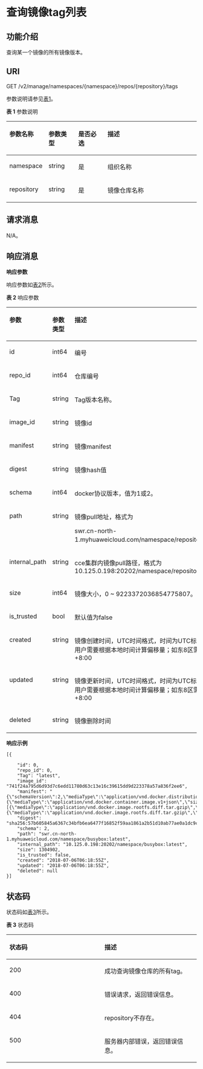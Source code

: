 # 查询镜像tag列表<a name="swr_02_0035"></a>

## 功能介绍<a name="section14905762191056"></a>

查询某一个镜像的所有镜像版本。

## URI<a name="section10482810165331"></a>

GET /v2/manage/namespaces/\{namespace\}/repos/\{repository\}/tags

参数说明请参见[表1](#table11843162810214)。

**表 1**  参数说明

<a name="table11843162810214"></a>
<table><thead align="left"><tr id="row20843172818213"><th class="cellrowborder" valign="top" width="17.26%" id="mcps1.2.5.1.1"><p id="p3843528621"><a name="p3843528621"></a><a name="p3843528621"></a>参数名称</p>
</th>
<th class="cellrowborder" valign="top" width="15.870000000000001%" id="mcps1.2.5.1.2"><p id="p15022419437"><a name="p15022419437"></a><a name="p15022419437"></a>参数类型</p>
</th>
<th class="cellrowborder" valign="top" width="15.950000000000001%" id="mcps1.2.5.1.3"><p id="p1450315424313"><a name="p1450315424313"></a><a name="p1450315424313"></a>是否必选</p>
</th>
<th class="cellrowborder" valign="top" width="50.92%" id="mcps1.2.5.1.4"><p id="p1584342811211"><a name="p1584342811211"></a><a name="p1584342811211"></a>描述</p>
</th>
</tr>
</thead>
<tbody><tr id="row1084316281925"><td class="cellrowborder" valign="top" width="17.26%" headers="mcps1.2.5.1.1 "><p id="p6843228526"><a name="p6843228526"></a><a name="p6843228526"></a>namespace</p>
</td>
<td class="cellrowborder" valign="top" width="15.870000000000001%" headers="mcps1.2.5.1.2 "><p id="p105058419438"><a name="p105058419438"></a><a name="p105058419438"></a>string</p>
</td>
<td class="cellrowborder" valign="top" width="15.950000000000001%" headers="mcps1.2.5.1.3 "><p id="p10507114164313"><a name="p10507114164313"></a><a name="p10507114164313"></a>是</p>
</td>
<td class="cellrowborder" valign="top" width="50.92%" headers="mcps1.2.5.1.4 "><p id="p85037015469"><a name="p85037015469"></a><a name="p85037015469"></a>组织名称</p>
</td>
</tr>
<tr id="row1319321944420"><td class="cellrowborder" valign="top" width="17.26%" headers="mcps1.2.5.1.1 "><p id="p919315194441"><a name="p919315194441"></a><a name="p919315194441"></a>repository</p>
</td>
<td class="cellrowborder" valign="top" width="15.870000000000001%" headers="mcps1.2.5.1.2 "><p id="p546292854514"><a name="p546292854514"></a><a name="p546292854514"></a>string</p>
</td>
<td class="cellrowborder" valign="top" width="15.950000000000001%" headers="mcps1.2.5.1.3 "><p id="p15466162817454"><a name="p15466162817454"></a><a name="p15466162817454"></a>是</p>
</td>
<td class="cellrowborder" valign="top" width="50.92%" headers="mcps1.2.5.1.4 "><p id="p13193201924411"><a name="p13193201924411"></a><a name="p13193201924411"></a>镜像仓库名称</p>
</td>
</tr>
</tbody>
</table>

## 请求消息<a name="section3270966102931"></a>

N/A。

## 响应消息<a name="section1262713444552"></a>

**响应参数**

响应参数如[表2](#table45446245174724)所示。

**表 2**  响应参数

<a name="table45446245174724"></a>
<table><thead align="left"><tr id="row1412623174724"><th class="cellrowborder" valign="top" width="34.616538346165385%" id="mcps1.2.4.1.1"><p id="p47313663174724"><a name="p47313663174724"></a><a name="p47313663174724"></a>参数</p>
</th>
<th class="cellrowborder" valign="top" width="30.76692330766923%" id="mcps1.2.4.1.2"><p id="p7201512174724"><a name="p7201512174724"></a><a name="p7201512174724"></a>参数类型</p>
</th>
<th class="cellrowborder" valign="top" width="34.616538346165385%" id="mcps1.2.4.1.3"><p id="p4480706174724"><a name="p4480706174724"></a><a name="p4480706174724"></a>描述</p>
</th>
</tr>
</thead>
<tbody><tr id="row23391130131913"><td class="cellrowborder" valign="top" width="34.616538346165385%" headers="mcps1.2.4.1.1 "><p id="p43401630141910"><a name="p43401630141910"></a><a name="p43401630141910"></a>id</p>
</td>
<td class="cellrowborder" valign="top" width="30.76692330766923%" headers="mcps1.2.4.1.2 "><p id="p203401530111912"><a name="p203401530111912"></a><a name="p203401530111912"></a>int64</p>
</td>
<td class="cellrowborder" valign="top" width="34.616538346165385%" headers="mcps1.2.4.1.3 "><p id="p20340730191918"><a name="p20340730191918"></a><a name="p20340730191918"></a>编号</p>
</td>
</tr>
<tr id="row697982791918"><td class="cellrowborder" valign="top" width="34.616538346165385%" headers="mcps1.2.4.1.1 "><p id="p10980112717192"><a name="p10980112717192"></a><a name="p10980112717192"></a>repo_id</p>
</td>
<td class="cellrowborder" valign="top" width="30.76692330766923%" headers="mcps1.2.4.1.2 "><p id="p20980132718193"><a name="p20980132718193"></a><a name="p20980132718193"></a>int64</p>
</td>
<td class="cellrowborder" valign="top" width="34.616538346165385%" headers="mcps1.2.4.1.3 "><p id="p14980192714197"><a name="p14980192714197"></a><a name="p14980192714197"></a>仓库编号</p>
</td>
</tr>
<tr id="row17668249354"><td class="cellrowborder" valign="top" width="34.616538346165385%" headers="mcps1.2.4.1.1 "><p id="p3602231570"><a name="p3602231570"></a><a name="p3602231570"></a>Tag</p>
</td>
<td class="cellrowborder" valign="top" width="30.76692330766923%" headers="mcps1.2.4.1.2 "><p id="p360215315712"><a name="p360215315712"></a><a name="p360215315712"></a>string</p>
</td>
<td class="cellrowborder" valign="top" width="34.616538346165385%" headers="mcps1.2.4.1.3 "><p id="p206025311878"><a name="p206025311878"></a><a name="p206025311878"></a>Tag版本名称。</p>
</td>
</tr>
<tr id="row176816213207"><td class="cellrowborder" valign="top" width="34.616538346165385%" headers="mcps1.2.4.1.1 "><p id="p1568212212204"><a name="p1568212212204"></a><a name="p1568212212204"></a>image_id</p>
</td>
<td class="cellrowborder" valign="top" width="30.76692330766923%" headers="mcps1.2.4.1.2 "><p id="p1568252172015"><a name="p1568252172015"></a><a name="p1568252172015"></a>string</p>
</td>
<td class="cellrowborder" valign="top" width="34.616538346165385%" headers="mcps1.2.4.1.3 "><p id="p1968202192013"><a name="p1968202192013"></a><a name="p1968202192013"></a>镜像id</p>
</td>
</tr>
<tr id="row2590104211156"><td class="cellrowborder" valign="top" width="34.616538346165385%" headers="mcps1.2.4.1.1 "><p id="p1592204251517"><a name="p1592204251517"></a><a name="p1592204251517"></a>manifest</p>
</td>
<td class="cellrowborder" valign="top" width="30.76692330766923%" headers="mcps1.2.4.1.2 "><p id="p95921422152"><a name="p95921422152"></a><a name="p95921422152"></a>string</p>
</td>
<td class="cellrowborder" valign="top" width="34.616538346165385%" headers="mcps1.2.4.1.3 "><p id="p145923427155"><a name="p145923427155"></a><a name="p145923427155"></a>镜像manifest</p>
</td>
</tr>
<tr id="row411720412429"><td class="cellrowborder" valign="top" width="34.616538346165385%" headers="mcps1.2.4.1.1 "><p id="p8361449104214"><a name="p8361449104214"></a><a name="p8361449104214"></a>digest</p>
</td>
<td class="cellrowborder" valign="top" width="30.76692330766923%" headers="mcps1.2.4.1.2 "><p id="p103631149164219"><a name="p103631149164219"></a><a name="p103631149164219"></a>string</p>
</td>
<td class="cellrowborder" valign="top" width="34.616538346165385%" headers="mcps1.2.4.1.3 "><p id="p33651491427"><a name="p33651491427"></a><a name="p33651491427"></a>镜像hash值</p>
</td>
</tr>
<tr id="row19747155313423"><td class="cellrowborder" valign="top" width="34.616538346165385%" headers="mcps1.2.4.1.1 "><p id="p55111044437"><a name="p55111044437"></a><a name="p55111044437"></a>schema</p>
</td>
<td class="cellrowborder" valign="top" width="30.76692330766923%" headers="mcps1.2.4.1.2 "><p id="p65137412431"><a name="p65137412431"></a><a name="p65137412431"></a>int64</p>
</td>
<td class="cellrowborder" valign="top" width="34.616538346165385%" headers="mcps1.2.4.1.3 "><p id="p05141147434"><a name="p05141147434"></a><a name="p05141147434"></a>docker协议版本，值为1或2。</p>
</td>
</tr>
<tr id="row27392900174724"><td class="cellrowborder" valign="top" width="34.616538346165385%" headers="mcps1.2.4.1.1 "><p id="p66029311173"><a name="p66029311173"></a><a name="p66029311173"></a>path</p>
</td>
<td class="cellrowborder" valign="top" width="30.76692330766923%" headers="mcps1.2.4.1.2 "><p id="p460211311279"><a name="p460211311279"></a><a name="p460211311279"></a>string</p>
</td>
<td class="cellrowborder" valign="top" width="34.616538346165385%" headers="mcps1.2.4.1.3 "><p id="p9603163112712"><a name="p9603163112712"></a><a name="p9603163112712"></a>镜像pull地址，格式为</p>
<p id="p8659141362"><a name="p8659141362"></a><a name="p8659141362"></a>swr.cn-north-1.myhuaweicloud.com/namespace/repository:tag。</p>
</td>
</tr>
<tr id="row207081451715"><td class="cellrowborder" valign="top" width="34.616538346165385%" headers="mcps1.2.4.1.1 "><p id="p1701714191712"><a name="p1701714191712"></a><a name="p1701714191712"></a>internal_path</p>
</td>
<td class="cellrowborder" valign="top" width="30.76692330766923%" headers="mcps1.2.4.1.2 "><p id="p470314161716"><a name="p470314161716"></a><a name="p470314161716"></a>string</p>
</td>
<td class="cellrowborder" valign="top" width="34.616538346165385%" headers="mcps1.2.4.1.3 "><p id="p07051481718"><a name="p07051481718"></a><a name="p07051481718"></a>cce集群内镜像pull路径，格式为 10.125.0.198:20202/namespace/repository:tag</p>
</td>
</tr>
<tr id="row12917712114013"><td class="cellrowborder" valign="top" width="34.616538346165385%" headers="mcps1.2.4.1.1 "><p id="p15603531879"><a name="p15603531879"></a><a name="p15603531879"></a>size</p>
</td>
<td class="cellrowborder" valign="top" width="30.76692330766923%" headers="mcps1.2.4.1.2 "><p id="p1760318310710"><a name="p1760318310710"></a><a name="p1760318310710"></a>int64</p>
</td>
<td class="cellrowborder" valign="top" width="34.616538346165385%" headers="mcps1.2.4.1.3 "><p id="p136038314714"><a name="p136038314714"></a><a name="p136038314714"></a>镜像大小，0 ~ 9223372036854775807。</p>
</td>
</tr>
<tr id="row6189161112289"><td class="cellrowborder" valign="top" width="34.616538346165385%" headers="mcps1.2.4.1.1 "><p id="p519041132810"><a name="p519041132810"></a><a name="p519041132810"></a>is_trusted</p>
</td>
<td class="cellrowborder" valign="top" width="30.76692330766923%" headers="mcps1.2.4.1.2 "><p id="p1119014117288"><a name="p1119014117288"></a><a name="p1119014117288"></a>bool</p>
</td>
<td class="cellrowborder" valign="top" width="34.616538346165385%" headers="mcps1.2.4.1.3 "><p id="p13191811182818"><a name="p13191811182818"></a><a name="p13191811182818"></a>默认值为false</p>
</td>
</tr>
<tr id="row24091911193911"><td class="cellrowborder" valign="top" width="34.616538346165385%" headers="mcps1.2.4.1.1 "><p id="p13603531378"><a name="p13603531378"></a><a name="p13603531378"></a>created</p>
</td>
<td class="cellrowborder" valign="top" width="30.76692330766923%" headers="mcps1.2.4.1.2 "><p id="p660333115711"><a name="p660333115711"></a><a name="p660333115711"></a>string</p>
</td>
<td class="cellrowborder" valign="top" width="34.616538346165385%" headers="mcps1.2.4.1.3 "><p id="p760315313710"><a name="p760315313710"></a><a name="p760315313710"></a>镜像创建时间，UTC时间格式，时间为UTC标准时间，用户需要根据本地时间计算偏移量；如东8区需要+8:00</p>
</td>
</tr>
<tr id="row10790853193918"><td class="cellrowborder" valign="top" width="34.616538346165385%" headers="mcps1.2.4.1.1 "><p id="p14603631778"><a name="p14603631778"></a><a name="p14603631778"></a>updated</p>
</td>
<td class="cellrowborder" valign="top" width="30.76692330766923%" headers="mcps1.2.4.1.2 "><p id="p3603203112717"><a name="p3603203112717"></a><a name="p3603203112717"></a>string</p>
</td>
<td class="cellrowborder" valign="top" width="34.616538346165385%" headers="mcps1.2.4.1.3 "><p id="p1360316317716"><a name="p1360316317716"></a><a name="p1360316317716"></a>镜像更新时间，UTC时间格式，时间为UTC标准时间，用户需要根据本地时间计算偏移量；如东8区需要+8:00</p>
</td>
</tr>
<tr id="row1627112185506"><td class="cellrowborder" valign="top" width="34.616538346165385%" headers="mcps1.2.4.1.1 "><p id="p427119188502"><a name="p427119188502"></a><a name="p427119188502"></a>deleted</p>
</td>
<td class="cellrowborder" valign="top" width="30.76692330766923%" headers="mcps1.2.4.1.2 "><p id="p142711318125017"><a name="p142711318125017"></a><a name="p142711318125017"></a>string</p>
</td>
<td class="cellrowborder" valign="top" width="34.616538346165385%" headers="mcps1.2.4.1.3 "><p id="p1327116186505"><a name="p1327116186505"></a><a name="p1327116186505"></a>镜像删除时间</p>
</td>
</tr>
</tbody>
</table>

**响应示例**

```
[{

    "id": 0,
    "repo_id": 0,
    "Tag": "latest",
    "image_id": "741f24a795d6d93d7c6edd11780d63c13e16c39615dd9d223378a57a836f2ee6",
    "manifest": "{\"schemaVersion\":2,\"mediaType\":\"application/vnd.docker.distribution.manifest.v2+json\",\"config\":{\"mediaType\":\"application/vnd.docker.container.image.v1+json\",\"size\":1862,\"digest\":\"sha256:741f24a795d6d93d7c6edd11780d63c13e16c39615dd9d223378a57a836f2ee6\"},\"layers\":[{\"mediaType\":\"application/vnd.docker.image.rootfs.diff.tar.gzip\",\"size\":1292800,\"digest\":\"sha256:8ac8bfaff55af948c796026ee867448c5b5b5d9dd3549f4006d9759b25d4a893\"},{\"mediaType\":\"application/vnd.docker.image.rootfs.diff.tar.gzip\",\"size\":10240,\"digest\":\"sha256:77ddbf3a9fe11e81761a0f9df43a28e3e6f29bbb53c0c8cf71cd7efa69729aed\"}]}",
    "digest": "sha256:57b605845a6367c34bfb6ea6477f16852f59aa1861a2b51d10ab77ae0a1dc9c3",
    "schema": 2,
    "path": "swr.cn-north-1.myhuaweicloud.com/namespace/busybox:latest",
    "internal_path": "10.125.0.198:20202/namespace/busybox:latest",
    "size": 1304902,
    "is_trusted": false,
    "created": "2018-07-06T06:18:55Z",
    "updated": "2018-07-06T06:18:55Z",
    "deleted": null
}]

```

## 状态码<a name="section5365169104253"></a>

状态码如[表3](#table1984564864716)所示。

**表 3**  状态码

<a name="table1984564864716"></a>
<table><thead align="left"><tr id="row1984554824718"><th class="cellrowborder" valign="top" width="50%" id="mcps1.2.3.1.1"><p id="p4846548124714"><a name="p4846548124714"></a><a name="p4846548124714"></a>状态码</p>
</th>
<th class="cellrowborder" valign="top" width="50%" id="mcps1.2.3.1.2"><p id="p984612486479"><a name="p984612486479"></a><a name="p984612486479"></a>描述</p>
</th>
</tr>
</thead>
<tbody><tr id="row1484619482477"><td class="cellrowborder" valign="top" width="50%" headers="mcps1.2.3.1.1 "><p id="p88461948154710"><a name="p88461948154710"></a><a name="p88461948154710"></a>200</p>
</td>
<td class="cellrowborder" valign="top" width="50%" headers="mcps1.2.3.1.2 "><p id="p13846748154710"><a name="p13846748154710"></a><a name="p13846748154710"></a>成功查询镜像仓库的所有tag。</p>
</td>
</tr>
<tr id="row98468489472"><td class="cellrowborder" valign="top" width="50%" headers="mcps1.2.3.1.1 "><p id="p14846134812476"><a name="p14846134812476"></a><a name="p14846134812476"></a>400</p>
</td>
<td class="cellrowborder" valign="top" width="50%" headers="mcps1.2.3.1.2 "><p id="p08461448114716"><a name="p08461448114716"></a><a name="p08461448114716"></a>错误请求，返回错误信息。</p>
</td>
</tr>
<tr id="row9846114818471"><td class="cellrowborder" valign="top" width="50%" headers="mcps1.2.3.1.1 "><p id="p188468486471"><a name="p188468486471"></a><a name="p188468486471"></a>404</p>
</td>
<td class="cellrowborder" valign="top" width="50%" headers="mcps1.2.3.1.2 "><p id="p11846134819473"><a name="p11846134819473"></a><a name="p11846134819473"></a>repository不存在。</p>
</td>
</tr>
<tr id="row16846248114719"><td class="cellrowborder" valign="top" width="50%" headers="mcps1.2.3.1.1 "><p id="p2846248184714"><a name="p2846248184714"></a><a name="p2846248184714"></a>500</p>
</td>
<td class="cellrowborder" valign="top" width="50%" headers="mcps1.2.3.1.2 "><p id="p5846154810474"><a name="p5846154810474"></a><a name="p5846154810474"></a>服务器内部错误，返回错误信息。</p>
</td>
</tr>
</tbody>
</table>

